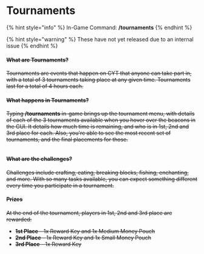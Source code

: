 # Tournaments

{% hint style="info" %}
In-Game Command: **/tournaments**
{% endhint %}

{% hint style="warning" %}
These have not yet released due to an internal issue
{% endhint %}

#### ~~**What are Tournaments?**~~ <a href="#what-are-tournaments" id="what-are-tournaments"></a>

~~Tournaments are events that happen on CYT that anyone can take part in, with a total of 3 tournaments taking place at any given time. Tournaments last for a total of 4 hours each.~~

#### ~~**What happens in Tournaments?**~~ <a href="#what-happens-in-tournaments" id="what-happens-in-tournaments"></a>

~~Typing **/tournaments** in-game brings up the tournament menu, with details of each of the 3 tournaments available when you hover over the beacons in the GUI. It details how much time is remaining, and who is in 1st, 2nd and 3rd place for each. Also, you're able to see the most recent set of tournaments, and the final placements for those.~~

<figure><img src="https://files.gitbook.com/v0/b/gitbook-x-prod.appspot.com/o/spaces%2Fj0LB69Ihozzs43Q4et6u%2Fuploads%2FIETvM6ixReiUj7IQMWCG%2Fimage.png?alt=media&#x26;token=54187cfa-6716-48c3-834b-f6706ea73e3f" alt=""><figcaption></figcaption></figure>

#### ~~**What are the challenges?**~~ <a href="#what-are-the-challenges" id="what-are-the-challenges"></a>

~~Challenges include crafting, eating, breaking blocks, fishing, enchanting, and more. With so many tasks available, you can expect something different every time you participate in a tournament.~~

#### ~~**Prizes**~~ <a href="#prizes" id="prizes"></a>

~~At the end of the tournament, players in 1st, 2nd and 3rd place are rewarded:~~

* ~~**1st Place** - 1x Reward Key and 1x Medium Money Pouch~~
* ~~**2nd Place** - 1x Reward Key and 1x Small Money Pouch~~
* ~~**3rd Place** - 1x Reward Key~~
